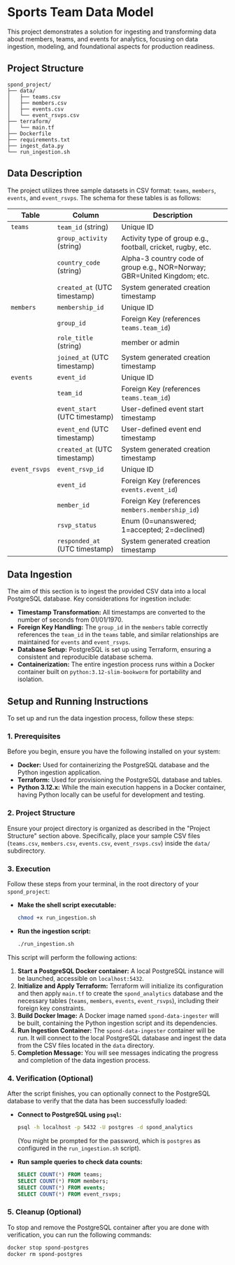 # Sports Team Data Model

This project demonstrates a solution for ingesting and transforming data about members, teams, and events for analytics, focusing on data ingestion, modeling, and foundational aspects for production readiness.

## Project Structure

```
spond_project/
├── data/
│   ├── teams.csv
│   ├── members.csv
│   ├── events.csv
│   └── event_rsvps.csv
├── terraform/
│   └── main.tf
├── Dockerfile
├── requirements.txt
├── ingest_data.py
└── run_ingestion.sh
```

## Data Description

The project utilizes three sample datasets in CSV format: `teams`, `members`, `events`, and `event_rsvps`. The schema for these tables is as follows:

| Table         | Column              | Description                                                                 |
|---------------|---------------------|-----------------------------------------------------------------------------|
| `teams`       | `team_id` (string)  | Unique ID                                                                   |
|               | `group_activity` (string) | Activity type of group e.g., football, cricket, rugby, etc.           |
|               | `country_code` (string) | Alpha-3 country code of group e.g., NOR=Norway; GBR=United Kingdom; etc. |
|               | `created_at` (UTC timestamp) | System generated creation timestamp                                       |
| `members`     | `membership_id`     | Unique ID                                                                   |
|               | `group_id`          | Foreign Key (references `teams.team_id`)                                    |
|               | `role_title` (string) | member or admin                                                             |
|               | `joined_at` (UTC timestamp) | System generated creation timestamp                                       |
| `events`      | `event_id`          | Unique ID                                                                   |
|               | `team_id`           | Foreign Key (references `teams.team_id`)                                    |
|               | `event_start` (UTC timestamp) | User-defined event start timestamp                                          |
|               | `event_end` (UTC timestamp)   | User-defined event end timestamp                                            |
|               | `created_at` (UTC timestamp) | System generated creation timestamp                                       |
| `event_rsvps` | `event_rsvp_id`     | Unique ID                                                                   |
|               | `event_id`          | Foreign Key (references `events.event_id`)                                  |
|               | `member_id`         | Foreign Key (references `members.membership_id`)                            |
|               | `rsvp_status`       | Enum (0=unanswered; 1=accepted; 2=declined)                                 |
|               | `responded_at` (UTC timestamp) | System generated creation timestamp                                       |

## Data Ingestion

The aim of this section is to ingest the provided CSV data into a local PostgreSQL database. Key considerations for ingestion include:
* **Timestamp Transformation:** All timestamps are converted to the number of seconds from 01/01/1970.
* **Foreign Key Handling:** The `group_id` in the `members` table correctly references the `team_id` in the `teams` table, and similar relationships are maintained for `events` and `event_rsvps`.
* **Database Setup:** PostgreSQL is set up using Terraform, ensuring a consistent and reproducible database schema.
* **Containerization:** The entire ingestion process runs within a Docker container built on `python:3.12-slim-bookworm` for portability and isolation.

## Setup and Running Instructions

To set up and run the data ingestion process, follow these steps:

### 1. Prerequisites

Before you begin, ensure you have the following installed on your system:

* **Docker:** Used for containerizing the PostgreSQL database and the Python ingestion application.
* **Terraform:** Used for provisioning the PostgreSQL database and tables.
* **Python 3.12.x:** While the main execution happens in a Docker container, having Python locally can be useful for development and testing.

### 2. Project Structure

Ensure your project directory is organized as described in the "Project Structure" section above. Specifically, place your sample CSV files (`teams.csv`, `members.csv`, `events.csv`, `event_rsvps.csv`) inside the `data/` subdirectory.

### 3. Execution

Follow these steps from your terminal, in the root directory of your `spond_project`:

* **Make the shell script executable:**
    ```bash
    chmod +x run_ingestion.sh
    ```

* **Run the ingestion script:**
    ```bash
    ./run_ingestion.sh
    ```

This script will perform the following actions:

1.  **Start a PostgreSQL Docker container:** A local PostgreSQL instance will be launched, accessible on `localhost:5432`.
2.  **Initialize and Apply Terraform:** Terraform will initialize its configuration and then apply `main.tf` to create the `spond_analytics` database and the necessary tables (`teams`, `members`, `events`, `event_rsvps`), including their foreign key constraints.
3.  **Build Docker Image:** A Docker image named `spond-data-ingester` will be built, containing the Python ingestion script and its dependencies.
4.  **Run Ingestion Container:** The `spond-data-ingester` container will be run. It will connect to the local PostgreSQL database and ingest the data from the CSV files located in the `data` directory.
5.  **Completion Message:** You will see messages indicating the progress and completion of the data ingestion process.

### 4. Verification (Optional)

After the script finishes, you can optionally connect to the PostgreSQL database to verify that the data has been successfully loaded:

* **Connect to PostgreSQL using `psql`:**
    ```bash
    psql -h localhost -p 5432 -U postgres -d spond_analytics
    ```
    (You might be prompted for the password, which is `postgres` as configured in the `run_ingestion.sh` script).

* **Run sample queries to check data counts:**
    ```sql
    SELECT COUNT(*) FROM teams;
    SELECT COUNT(*) FROM members;
    SELECT COUNT(*) FROM events;
    SELECT COUNT(*) FROM event_rsvps;
    ```

### 5. Cleanup (Optional)

To stop and remove the PostgreSQL container after you are done with verification, you can run the following commands:

```bash
docker stop spond-postgres
docker rm spond-postgres